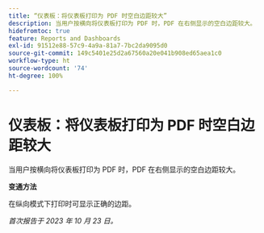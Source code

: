 ```yaml
---
title: “仪表板：将仪表板打印为 PDF 时空白边距较大”
description: 当用户按横向将仪表板打印为 PDF 时，PDF 在右侧显示的空白边距较大。
hidefromtoc: true
feature: Reports and Dashboards
exl-id: 91512e88-57c9-4a9a-81a7-7bc2da9095d0
source-git-commit: 149c5401e25d2a67560a20e041b908ed65aea1c0
workflow-type: ht
source-wordcount: '74'
ht-degree: 100%

---
```


# 仪表板：将仪表板打印为 PDF 时空白边距较大

<!--Article by request-->

当用户按横向将仪表板打印为 PDF 时，PDF 在右侧显示的空白边距较大。

**变通方法**

在纵向模式下打印时可显示正确的边距。

_首次报告于 2023 年 10 月 23 日。_
